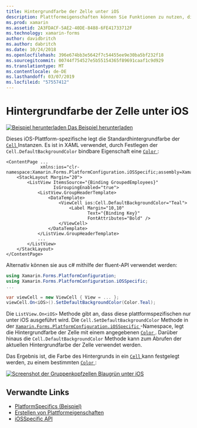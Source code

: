 ```yaml
---
title: Hintergrundfarbe der Zelle unter iOS
description: Plattformeigenschaften können Sie Funktionen zu nutzen, die nur auf einer bestimmten Plattform verfügbar ist ohne die Implementierung der benutzerdefinierten Renderern und Effekte. In diesem Artikel wird erläutert, wie die plattformspezifischen iOS nutzen, die die Standardhintergrundfarbe der Zellen für iOS festlegt wird.
ms.prod: xamarin
ms.assetid: 2A3FDACF-5AE2-40DE-8488-6FE41733712F
ms.technology: xamarin-forms
author: davidbritch
ms.author: dabritch
ms.date: 10/24/2018
ms.openlocfilehash: 396e674bb3e5642f7c54455ee9e30ba5bf232f18
ms.sourcegitcommit: 00744f754527e5b55154365f89691caaf1c9d929
ms.translationtype: MT
ms.contentlocale: de-DE
ms.lasthandoff: 03/07/2019
ms.locfileid: "57557412"
---
```

# <a name="cell-background-color-on-ios"></a>Hintergrundfarbe der Zelle unter iOS

[![Beispiel herunterladen](~/media/shared/download.png) Das Beispiel herunterladen](https://developer.xamarin.com/samples/xamarin-forms/userinterface/platformspecifics/)

Dieses iOS-Plattform-spezifische legt die Standardhintergrundfarbe der [ `Cell` ](xref:Xamarin.Forms.Cell) Instanzen. Es ist in XAML verwendet, durch Festlegen der `Cell.DefaultBackgroundColor` bindbare Eigenschaft eine [ `Color` ](xref:Xamarin.Forms.Color):

```xaml
<ContentPage ...
             xmlns:ios="clr-namespace:Xamarin.Forms.PlatformConfiguration.iOSSpecific;assembly=Xamarin.Forms.Core">
    <StackLayout Margin="20">
        <ListView ItemsSource="{Binding GroupedEmployees}"
                  IsGroupingEnabled="true">
            <ListView.GroupHeaderTemplate>
                <DataTemplate>
                    <ViewCell ios:Cell.DefaultBackgroundColor="Teal">
                        <Label Margin="10,10"
                               Text="{Binding Key}"
                               FontAttributes="Bold" />
                    </ViewCell>
                </DataTemplate>
            </ListView.GroupHeaderTemplate>
            ...
        </ListView>
    </StackLayout>
</ContentPage>
```

Alternativ können sie aus c# mithilfe der fluent-API verwendet werden:

```csharp
using Xamarin.Forms.PlatformConfiguration;
using Xamarin.Forms.PlatformConfiguration.iOSSpecific;
...

var viewCell = new ViewCell { View = ... };
viewCell.On<iOS>().SetDefaultBackgroundColor(Color.Teal);
```

Die `ListView.On<iOS>` Methode gibt an, dass diese plattformspezifischen nur unter iOS ausgeführt wird. Die `Cell.SetDefaultBackgroundColor` Methode in der [ `Xamarin.Forms.PlatformConfiguration.iOSSpecific` ](xref:Xamarin.Forms.PlatformConfiguration.iOSSpecific) -Namespace, legt die Hintergrundfarbe der Zelle mit einem angegebenen [ `Color` ](xref:Xamarin.Forms.Color). Darüber hinaus die `Cell.DefaultBackgroundColor` Methode kann zum Abrufen der aktuellen Hintergrundfarbe der Zelle verwendet werden.

Das Ergebnis ist, die Farbe des Hintergrunds in ein [ `Cell` ](xref:Xamarin.Forms.Cell) kann festgelegt werden, zu einem bestimmten [ `Color` ](xref:Xamarin.Forms.Color):

[![Screenshot der Gruppenkopfzellen Blaugrün unter iOS](cell-background-color-images/group-header-cell-color.png "ListView mit Blaugrün Gruppenkopfzellen")](cell-background-color-images/group-header-cell-color-large.png#lightbox "ListView mit Gruppenkopfzellen Blaugrün")

## <a name="related-links"></a>Verwandte Links

- [PlatformSpecifics (Beispiel)](https://developer.xamarin.com/samples/xamarin-forms/userinterface/platformspecifics/)
- [Erstellen von Plattformeigenschaften](~/xamarin-forms/platform/platform-specifics/index.md#creating-platform-specifics)
- [iOSSpecific API](xref:Xamarin.Forms.PlatformConfiguration.iOSSpecific)
